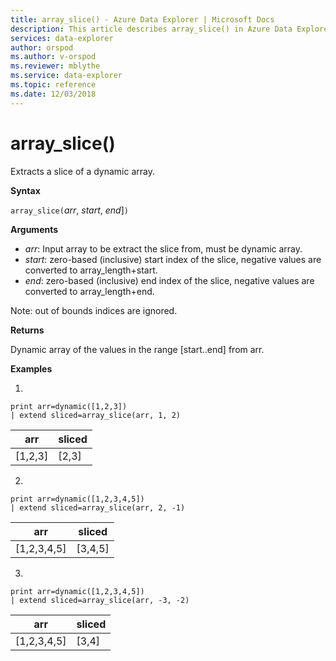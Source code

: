 ```yaml
---
title: array_slice() - Azure Data Explorer | Microsoft Docs
description: This article describes array_slice() in Azure Data Explorer.
services: data-explorer
author: orspod
ms.author: v-orspod
ms.reviewer: mblythe
ms.service: data-explorer
ms.topic: reference
ms.date: 12/03/2018
---
```

# array_slice()

Extracts a slice of a dynamic array.

**Syntax**

`array_slice(`*arr*, *start*, *end*]`)`

**Arguments**

* *arr*: Input array to be extract the slice from, must be dynamic array.
* *start*: zero-based (inclusive) start index of the slice, negative values are converted to array_length+start.
* *end*: zero-based (inclusive) end index of the slice, negative values are converted to array_length+end.

Note: out of bounds indices are ignored.

**Returns**

Dynamic array of the values in the range [start..end] from arr.

**Examples**

1.
```kusto
print arr=dynamic([1,2,3]) 
| extend sliced=array_slice(arr, 1, 2)
```
|arr|sliced|
|---|---|
|[1,2,3]|[2,3]|


2.
```kusto
print arr=dynamic([1,2,3,4,5]) 
| extend sliced=array_slice(arr, 2, -1)
```
|arr|sliced|
|---|---|
|[1,2,3,4,5]|[3,4,5]|


3.
```kusto
print arr=dynamic([1,2,3,4,5]) 
| extend sliced=array_slice(arr, -3, -2)
```
|arr|sliced|
|---|---|
|[1,2,3,4,5]|[3,4]|